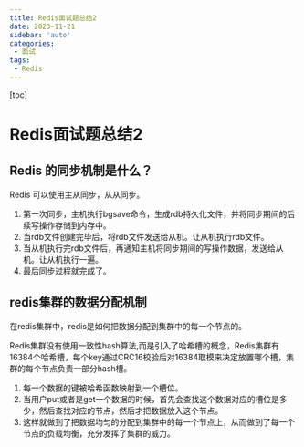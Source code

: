 ```yaml
---
title: Redis面试题总结2
date: 2023-11-21
sidebar: 'auto'
categories:
 - 面试
tags:
 - Redis
---
```


[toc]

# Redis面试题总结2

## Redis 的同步机制是什么？

Redis 可以使用主从同步，从从同步。
1. 第一次同步，主机执行bgsave命令，生成rdb持久化文件，并将同步期间的后续写操作存储到内存中。
2. 当rdb文件创建完毕后，将rdb文件发送给从机。让从机执行rdb文件。
3. 当从机执行完rdb文件后，再通知主机将同步期间的写操作数据，发送给从机。让从机执行一遍。
4. 最后同步过程就完成了。


## redis集群的数据分配机制

在redis集群中，redis是如何把数据分配到集群中的每一个节点的。

Redis集群没有使用一致性hash算法,而是引入了哈希槽的概念，Redis集群有16384个哈希槽，每个key通过CRC16校验后对16384取模来决定放置哪个槽，集群的每个节点负责一部分hash槽。

1. 每一个数据的键被哈希函数映射到一个槽位。
2. 当用户put或者是get一个数据的时候，首先会查找这个数据对应的槽位是多少，然后查找对应的节点，然后才把数据放入这个节点。
3. 这样就做到了把数据均匀的分配到集群中的每一个节点上，从而做到了每一个节点的负载均衡，充分发挥了集群的威力。
